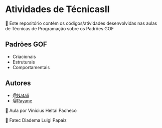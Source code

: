 
<h1>Atividades de TécnicasII</h1>
🔎 Este repositório contém os códigos/atividades desenvolvidas nas aulas de Técnicas de Programação sobre os Padrões GOF
<h2>Padrões GOF</h2>
<ul>
  <li>Criacionais</li>
  <li>Estruturais</li>
  <li>Comportamentais</li>
</ul>

## Autores

- [@Natali](https://github.com/nouveauromance)
- [@Rayane](https://github.com/RayaneBarrosM)

🔗 Aula por Vinícius Heltai Pacheco

📍 Fatec Diadema Luigi Papaiz 


